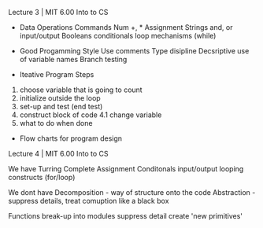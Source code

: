 Lecture 3 | MIT 6.00 Into to CS

- Data            Operations            Commands
Num             +, *                  Assignment
Strings         and, or               input/output
Booleans                            conditionals
                                    loop mechanisms (while)

- Good Progamming Style
Use comments
Type disipline
Decsriptive use of variable names
Branch testing

- Iteative Program Steps
1. choose variable that is going to count
2. initialize outside the loop
3. set-up and test (end test)
4. construct block of code 
  4.1 change variable
5. what to do when done

- Flow charts for program design

Lecture 4 | MIT 6.00 Into to CS

We have   Turring Complete
  Assignment
  Conditonals
  input/output
  looping constructs (for/loop)
  
We dont have
  Decomposition - way of structure onto the code
  Abstraction - suppress details, treat comuption like a black box
  
Functions
  break-up into modules
  suppress detail
  create 'new primitives'

